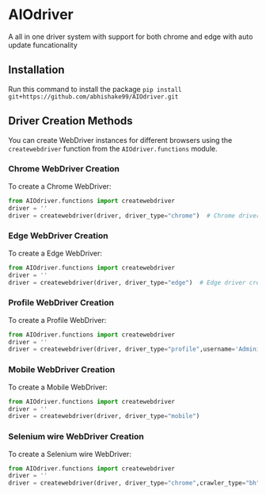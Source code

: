 # AIOdriver
A all in one driver system with support for both chrome and edge with auto update funcationality

## Installation

Run this command to install the package `pip install git+https://github.com/abhishake99/AIOdriver.git`

## Driver Creation Methods

You can create WebDriver instances for different browsers using the `createwebdriver` function from the `AIOdriver.functions` module.


### Chrome WebDriver Creation

To create a Chrome WebDriver:

```python
from AIOdriver.functions import createwebdriver
driver = ''
driver = createwebdriver(driver, driver_type="chrome")  # Chrome driver creation
```

### Edge WebDriver Creation

To create a Edge WebDriver:

```python
from AIOdriver.functions import createwebdriver
driver = ''
driver = createwebdriver(driver, driver_type="edge")  # Edge driver creation
```

### Profile WebDriver Creation

To create a Profile WebDriver:

```python
from AIOdriver.functions import createwebdriver
driver = ''
driver = createwebdriver(driver, driver_type="profile",username='Administrator',profile_directory='Default')  
```

### Mobile WebDriver Creation

To create a Mobile WebDriver:

```python
from AIOdriver.functions import createwebdriver
driver = ''
driver = createwebdriver(driver, driver_type="mobile")  
```

### Selenium wire WebDriver Creation

To create a Selenium wire WebDriver:

```python
from AIOdriver.functions import createwebdriver
driver = ''
driver = createwebdriver(driver, driver_type="chrome",crawler_type="bh")  
```